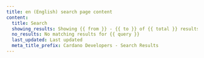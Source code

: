 ```yaml
---
title: en (English) search page content
content:
  title: Search
  showing_results: Showing {{ from }} - {{ to }} of {{ total }} results for {{ query }}
  no_results: No matching results for {{ query }}
  last_updated: Last updated
  meta_title_prefix: Cardano Developers - Search Results
---    
```

